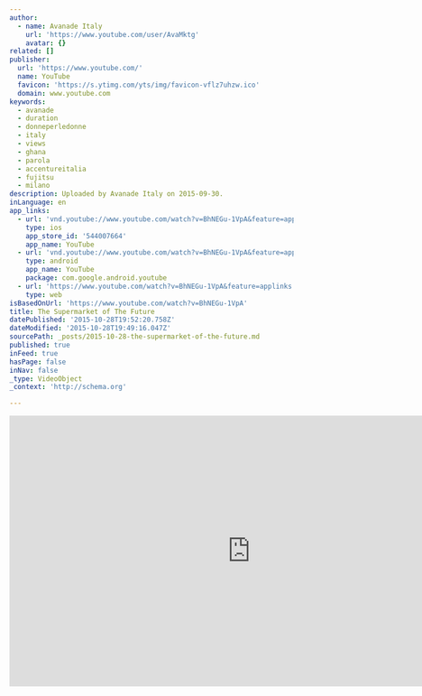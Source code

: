 ```yaml
---
author:
  - name: Avanade Italy
    url: 'https://www.youtube.com/user/AvaMktg'
    avatar: {}
related: []
publisher:
  url: 'https://www.youtube.com/'
  name: YouTube
  favicon: 'https://s.ytimg.com/yts/img/favicon-vflz7uhzw.ico'
  domain: www.youtube.com
keywords:
  - avanade
  - duration
  - donneperledonne
  - italy
  - views
  - ghana
  - parola
  - accentureitalia
  - fujitsu
  - milano
description: Uploaded by Avanade Italy on 2015-09-30.
inLanguage: en
app_links:
  - url: 'vnd.youtube://www.youtube.com/watch?v=BhNEGu-1VpA&feature=applinks'
    type: ios
    app_store_id: '544007664'
    app_name: YouTube
  - url: 'vnd.youtube://www.youtube.com/watch?v=BhNEGu-1VpA&feature=applinks'
    type: android
    app_name: YouTube
    package: com.google.android.youtube
  - url: 'https://www.youtube.com/watch?v=BhNEGu-1VpA&feature=applinks'
    type: web
isBasedOnUrl: 'https://www.youtube.com/watch?v=BhNEGu-1VpA'
title: The Supermarket of The Future
datePublished: '2015-10-28T19:52:20.758Z'
dateModified: '2015-10-28T19:49:16.047Z'
sourcePath: _posts/2015-10-28-the-supermarket-of-the-future.md
published: true
inFeed: true
hasPage: false
inNav: false
_type: VideoObject
_context: 'http://schema.org'

---
```

<iframe src="https://cdn.embedly.com/widgets/media.html?src=https%3A%2F%2Fwww.youtube.com%2Fembed%2FBhNEGu-1VpA%3Ffeature%3Doembed&amp;url=https%3A%2F%2Fwww.youtube.com%2Fwatch%3Fv%3DBhNEGu-1VpA&amp;image=https%3A%2F%2Fi.ytimg.com%2Fvi%2FBhNEGu-1VpA%2Fhqdefault.jpg&amp;key=b7d04c9b404c499eba89ee7072e1c4f7&amp;type=text%2Fhtml&amp;schema=youtube" width="854" height="480" scrolling="no" frameborder="0" allowfullscreen="allowfullscreen" style=""></iframe>